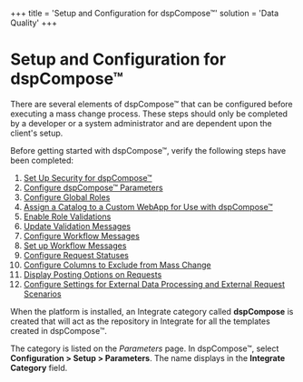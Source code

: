 +++
title = 'Setup and Configuration for dspCompose™'
solution = 'Data Quality'
+++

# Setup and Configuration for dspCompose™

There are several elements of dspCompose™ that can be configured before
executing a mass change process. These steps should only be completed by
a developer or a system administrator and are dependent upon the
client's setup.

Before getting started with dspCompose™, verify the following steps have
been completed:

1.  [Set Up Security for dspCompose™](../Config/Set_Up_Security)
2.  [Configure dspCompose™
    Parameters](../Config/Configure_dspCompose_Parameters)
3.  [Configure Global Roles](../Config/Configure_Global_Roles)
4.  [Assign a Catalog to a Custom WebApp for Use with
    dspCompose™](../Config/Assign_Catalog_Custom_WebApp_for_dspCompose)
5.  [Enable Role Validations](../Config/Enable_Role_Validations)
6.  [Update Validation
    Messages](../Config/Update_Validation_Messages)
7.  [Configure Workflow
    Messages](../Config/Configure_Workflow_Messages)
8.  [Set up Workflow Messages](../Config/Set_up_Workflow_Messages)
9.  [Configure Request
    Statuses](../Config/Configure_Request_Statuses)
10. [Configure Columns to Exclude from Mass
    Change](../Config/Configure_Columns_to_Exclude_from_Mass_Change)
11. [Display Posting Options on
    Requests](../Config/Display_Posting_Options_on_Requests)
12. [Configure Settings for External Data Processing and External
    Request
    Scenarios](../Config/Configure_Settings_for_External_Data_Processing)

When the platform is installed, an Integrate category called
**dspCompose** is created that will act as the repository in Integrate
for all the templates created in dspCompose™.

The category is listed on the *Parameters* page. In dspCompose™, select
**Configuration \> Setup \> Parameters**. The name displays in the
**Integrate Category** field.
